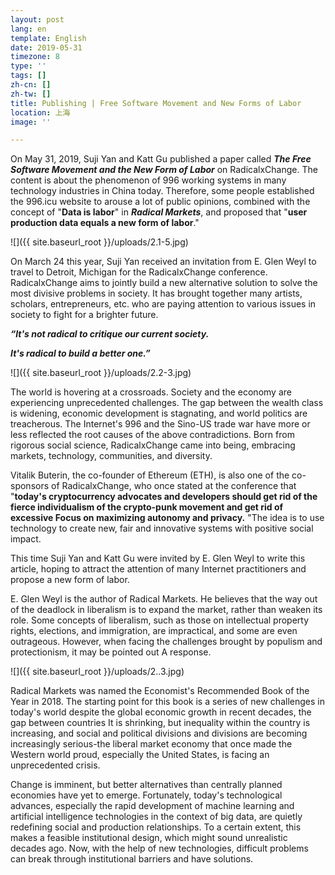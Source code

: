 ```yaml
---
layout: post
lang: en
template: English
date: 2019-05-31
timezone: 8
type: ''
tags: []
zh-cn: []
zh-tw: []
title: Publishing | Free Software Movement and New Forms of Labor
location: 上海
image: ''

---
```

On May 31, 2019, Suji Yan and Katt Gu published a paper called **_The Free Software Movement and the New Form of Labor_** on RadicalxChange. The content is about the phenomenon of 996 working systems in many technology industries in China today. Therefore, some people established the 996.icu website to arouse a lot of public opinions, combined with the concept of "**Data is labor**" in **_Radical Markets_**, and proposed that "**user production data equals a new form of labor**."

![]({{ site.baseurl_root }}/uploads/2.1-5.jpg)

On March 24 this year, Suji Yan received an invitation from E. Glen Weyl to travel to Detroit, Michigan for the RadicalxChange conference. RadicalxChange aims to jointly build a new alternative solution to solve the most divisive problems in society. It has brought together many artists, scholars, entrepreneurs, etc. who are paying attention to various issues in society to fight for a brighter future.

**_“It's not radical to critique our current society._**

**_It's radical to build a better one.”_**

![]({{ site.baseurl_root }}/uploads/2.2-3.jpg)

The world is hovering at a crossroads. Society and the economy are experiencing unprecedented challenges. The gap between the wealth class is widening, economic development is stagnating, and world politics are treacherous. The Internet's 996 and the Sino-US trade war have more or less reflected the root causes of the above contradictions. Born from rigorous social science, RadicalxChange came into being, embracing markets, technology, communities, and diversity.

Vitalik Buterin, the co-founder of Ethereum (ETH), is also one of the co-sponsors of RadicalxChange, who once stated at the conference that "**today's cryptocurrency advocates and developers should get rid of the fierce individualism of the crypto-punk movement and get rid of excessive Focus on maximizing autonomy and privacy.** "The idea is to use technology to create new, fair and innovative systems with positive social impact.

This time Suji Yan and Katt Gu were invited by E. Glen Weyl to write this article, hoping to attract the attention of many Internet practitioners and propose a new form of labor.

E. Glen Weyl is the author of Radical Markets. He believes that the way out of the deadlock in liberalism is to expand the market, rather than weaken its role. Some concepts of liberalism, such as those on intellectual property rights, elections, and immigration, are impractical, and some are even outrageous. However, when facing the challenges brought by populism and protectionism, it may be pointed out A response.

![]({{ site.baseurl_root }}/uploads/2..3.jpg)

Radical Markets was named the Economist's Recommended Book of the Year in 2018. The starting point for this book is a series of new challenges in today's world despite the global economic growth in recent decades, the gap between countries It is shrinking, but inequality within the country is increasing, and social and political divisions and divisions are becoming increasingly serious-the liberal market economy that once made the Western world proud, especially the United States, is facing an unprecedented crisis.

Change is imminent, but better alternatives than centrally planned economies have yet to emerge. Fortunately, today's technological advances, especially the rapid development of machine learning and artificial intelligence technologies in the context of big data, are quietly redefining social and production relationships. To a certain extent, this makes a feasible institutional design, which might sound unrealistic decades ago. Now, with the help of new technologies, difficult problems can break through institutional barriers and have solutions.